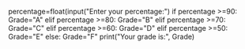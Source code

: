 percentage=float(input("Enter your percentage:")
if percentage >=90:
    Grade="A"
elif percentage >=80:
    Grade="B"
elif percentage >=70:
    Grade="C"
elif percentage >=60:
    Grade="D"
elif percentage >=50:
    Grade="E"
else:
    Grade="F"
print("Your grade is:", Grade)
